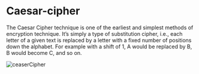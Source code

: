 # Caesar-cipher

The Caesar Cipher technique is one of the earliest and simplest methods of encryption technique. It’s simply a type of substitution cipher, i.e., each letter of a given text is replaced by a letter with a fixed number of positions down the alphabet. For example with a shift of 1, A would be replaced by B, B would become C, and so on. 


![ceaserCipher](https://user-images.githubusercontent.com/104993462/184593240-9b04c8e3-0d82-462f-ab83-715ac7cc24b0.png)
